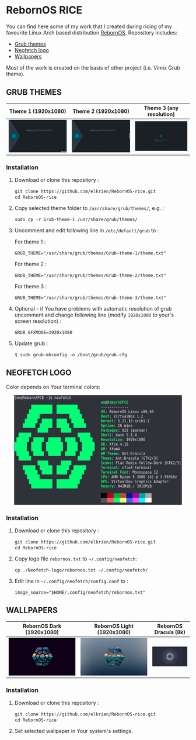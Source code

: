 # RebornOS RICE

You can find here some of my work that I created during ricing of my favourite Linux Arch based distribution [RebornOS](https://rebornos.org/). Repository includes:

* [Grub themes](README.md#grub-themes)
* [Neofetch logo](README.md#neofetch-logo)
* [Wallpapers](README.md#wallpapers)

Most of the work is created on the basis of other project (i.e. Vimix Grub theme).

## GRUB THEMES

|Theme 1 (1920x1080)|Theme 2 (1920x1080)|Theme 3 (any resolution)|
|:-:|:-:|:-:|
|![img](https://raw.githubusercontent.com/elkrien/RebornOS-rice/main/theme1.png)|![img](https://raw.githubusercontent.com/elkrien/RebornOS-rice/main/theme2.png)|![img](https://raw.githubusercontent.com/elkrien/RebornOS-rice/main/theme3.png)|

### Installation

1. Download or clone this repository :

   ```shell
   git clone https://github.com/elkrien/RebornOS-rice.git
   cd RebornOS-rice
   ```

2. Copy selected theme folder to `/usr/share/grub/themes/`, e.g. :

   ```shell
   sudo cp -r Grub-theme-1 /usr/share/grub/themes/
   ```

3. Uncomment and edit following line in `/etc/default/grub` to :

   For theme 1 :

   ```shell
   GRUB_THEME="/usr/share/grub/themes/Grub-theme-1/theme.txt"
   ```

   For theme 2 :

   ```shell
   GRUB_THEME="/usr/share/grub/themes/Grub-theme-2/theme.txt"
   ```

   For theme 3 :

   ```shell
   GRUB_THEME="/usr/share/grub/themes/Grub-theme-3/theme.txt"
   ```

4. Optional - if You have problems with automatic resolution of grub uncomment and change following line (modify `1920x1080` to your's screen resolution) :

   ```shell
   GRUB_GFXMODE=1920x1080
   ```

5. Update grub :

   ```shell
   $ sudo grub-mkconfig -o /boot/grub/grub.cfg
   ```

   

## NEOFETCH LOGO

Color depends on Your terminal colors:

<p align="center">
  <img width="460" height="300" src="https://github.com/elkrien/RebornOS-rice/blob/main/neofetch.png?raw=true">
</p>


### Installation

1. Download or clone this repository :

   ```shell
   git clone https://github.com/elkrien/RebornOS-rice.git
   cd RebornOS-rice
   ```

2. Copy logo file `rebornos.txt` to `~/.config/neofetch`:

   ```shell
   cp ./Neofetch-logo/rebornos.txt ~/.config/neofetch/
   ```

3. Edit line in `~/.config/neofetch/config.conf` to :

   ```shell
   image_source="$HOME/.config/neofetch/rebornos.txt" 
   ```

   

## WALLPAPERS

|                  RebornOS Dark (1920x1080)                   |                  RebornOS Light (1920x1080)                  |                    RebornOS Dracula (8k)                     |
| :----------------------------------------------------------: | :----------------------------------------------------------: | :----------------------------------------------------------: |
| ![img](https://raw.githubusercontent.com/elkrien/RebornOS-rice/main/Wallpapers/001-reborn-dark.png) | ![img](https://raw.githubusercontent.com/elkrien/RebornOS-rice/main/Wallpapers/002-reborn-light.png) | <img src="https://raw.githubusercontent.com/elkrien/RebornOS-rice/main/Wallpapers/003-reborn-dracula.png" alt="img" style="zoom:33%;" /> |

### Installation

1. Download or clone this repository :

   ```shell
   git clone https://github.com/elkrien/RebornOS-rice.git
   cd RebornOS-rice
   ```

2. Set selected wallpaper in Your system's settings.

##### 

